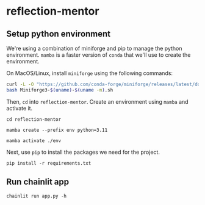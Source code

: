 # reflection-mentor

## Setup python environment

We're using a combination of miniforge and pip to manage the python environment.
`mamba` is a faster version of `conda` that we'll use to create the environment.

On MacOS/Linux, install `miniforge` using the following commands:


```bash
curl -L -O "https://github.com/conda-forge/miniforge/releases/latest/download/Miniforge3-$(uname)-$(uname -m).sh"
bash Miniforge3-$(uname)-$(uname -m).sh
```

Then, `cd` into `reflection-mentor`. Create an environment using `mamba` and activate it. 
 
```shell
cd reflection-mentor
```

```shell
mamba create --prefix env python=3.11
```
    
```shell
mamba activate ./env 
```

Next, use `pip` to install the packages we need for the project.

```shell
pip install -r requirements.txt
```

## Run chainlit app

```shell
chainlit run app.py -h
```
